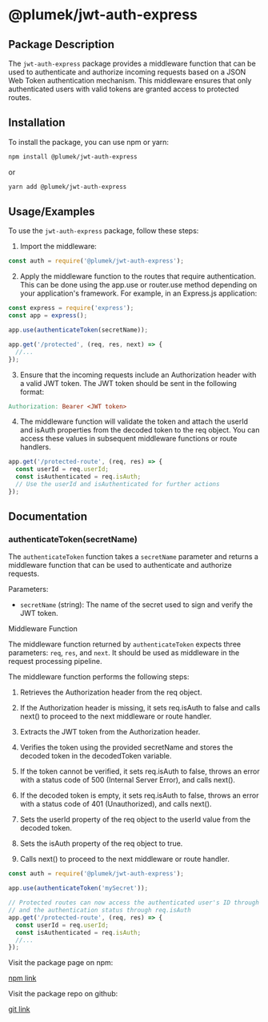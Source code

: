 <!-- # @plumek/jwt-auth-express

## Package Description
The `jwt-auth-express` package provides a middleware function that can be used to authenticate and authorize incoming requests based on a JSON Web Token authentication mechanism. This middleware ensures that only authenticated users with valid tokens are granted access to protected routes.


## Installation

To install the package, you can use npm or yarn:

```bash
  npm install @plumek/jwt-auth-express
```
or
```bash
  yarn add @plumek/jwt-auth-express
```
    
## Usage/Examples

To use the authenticateToken package, follow these steps:

1. Import the authenticateToken middleware function:

```javascript
const auth = require('@plumek/jwt-auth-express')
```
or
```javascript
import auth from '@plumek/jwt-auth-express'
```

2. Apply the middleware function to the routes that require authentication. This can be done using the app.use or router.use method depending on your application's framework. For example, in an Express.js application:

```javascript
const express = require('express');
const app = express();

app.use(authenticateToken(secretName));

app.get('/protected', (req, res, next) => {
  //...
})
```
3. Ensure that the incoming requests include an Authorization header with a valid JWT token. The JWT token should be sent in the following format:

```makefile
Authorization: Bearer <JWT token>
```

4. The middleware function will validate the token and attach the userId property from the decoded token to the req object. You can access this userId value in subsequent middleware functions or route handlers.

```javascript
app.get('/protected-route', (req, res) => {
  const userId = req.userId;
  // Use the userId for further actions
});
```




## Documentation

### authenticateToken(secretName)

The `authenticateToken` function takes a `secretName` parameter and returns a middleware function that can be used to authenticate and authorize requests.

Parameters:

- secretName (string): The name of the secret used to sign and verify the JWT token.

Middleware Function

The middleware function returned by authenticateToken expects three parameters: req, res, and next. It should be used as a middleware in the request processing pipeline.

The middleware function performs the following steps:

    1. Retrieves the Authorization header from the req object.

    2. If the Authorization header is missing, it throws an error with a status code of 401 (Unauthorized).

    3. Extracts the JWT token from the Authorization header.

    4. Verifies the token using the provided secretName and stores the decoded token in the decodedToken variable.

    5. If the token cannot be verified, it throws an error with a status code of 500 (Internal Server Error).

    6. If the decoded token is empty, it throws an error with a status code of 401 (Unauthorized).

    7. Sets the userId property of the req object to the userId value from the decoded token.

    8. Calls the next function to proceed to the next middleware or route handler.
Example
```javascript
const auth = require('@plumek/jwt-auth-express');

app.use(authenticateToken('mySecret'));

// Protected routes can now access the authenticated user's ID through req.userId
app.get('/protected-route', (req, res) => {
  const userId = req.userId;
  //...
});
```
Visit the package page on npm:

[npm link](https://www.npmjs.com/package/@plumek/jwt-auth-express?activeTab=readme)

Visit the package repo on github: 
[git link](https://github.com/SliskiPlumek/jwt-auth-express) -->

# @plumek/jwt-auth-express

## Package Description
The `jwt-auth-express` package provides a middleware function that can be used to authenticate and authorize incoming requests based on a JSON Web Token authentication mechanism. This middleware ensures that only authenticated users with valid tokens are granted access to protected routes.


## Installation

To install the package, you can use npm or yarn:

```bash
npm install @plumek/jwt-auth-express
```

or

```bash
yarn add @plumek/jwt-auth-express
```

## Usage/Examples

To use the `jwt-auth-express` package, follow these steps:

1. Import the middleware:

```javascript
const auth = require('@plumek/jwt-auth-express');
```

2. Apply the middleware function to the routes that require authentication. This can be done using the app.use or router.use method depending on your application's framework. For example, in an Express.js application:

```javascript
const express = require('express');
const app = express();

app.use(authenticateToken(secretName));

app.get('/protected', (req, res, next) => {
  //...
});
```

3. Ensure that the incoming requests include an Authorization header with a valid JWT token. The JWT token should be sent in the following format:

```makefile
Authorization: Bearer <JWT token>
```

4. The middleware function will validate the token and attach the userId and isAuth properties from the decoded token to the req object. You can access these values in subsequent middleware functions or route handlers.

```javascript
app.get('/protected-route', (req, res) => {
  const userId = req.userId;
  const isAuthenticated = req.isAuth;
  // Use the userId and isAuthenticated for further actions
});
```

## Documentation

### authenticateToken(secretName)
The `authenticateToken` function takes a `secretName` parameter and returns a middleware function that can be used to authenticate and authorize requests.

Parameters: 

- `secretName` (string): The name of the secret used to sign and verify the JWT token.

Middleware Function

The middleware function returned by `authenticateToken` expects three parameters: `req`, `res`, and `next`. It should be used as middleware in the request processing pipeline.

The middleware function performs the following steps:

1. Retrieves the Authorization header from the req object.

2. If the Authorization header is missing, it sets req.isAuth to false and calls next() to proceed to the next middleware or route handler.

3. Extracts the JWT token from the Authorization header.

4. Verifies the token using the provided secretName and stores the decoded token in the decodedToken variable.

5. If the token cannot be verified, it sets req.isAuth to false, throws an error with a status code of 500 (Internal Server Error), and calls next().

6. If the decoded token is empty, it sets req.isAuth to false, throws an error with a status code of 401 (Unauthorized), and calls next().

7. Sets the userId property of the req object to the userId value from the decoded token.

8. Sets the isAuth property of the req object to true.

9. Calls next() to proceed to the next middleware or route handler.

```javascript
const auth = require('@plumek/jwt-auth-express');

app.use(authenticateToken('mySecret'));

// Protected routes can now access the authenticated user's ID through req.userId
// and the authentication status through req.isAuth
app.get('/protected-route', (req, res) => {
  const userId = req.userId;
  const isAuthenticated = req.isAuth;
  //...
});
```

Visit the package page on npm:

[npm link](https://www.npmjs.com/package/@plumek/jwt-auth-express?activeTab=readme)

Visit the package repo on github: 

[git link](https://github.com/SliskiPlumek/jwt-auth-express)